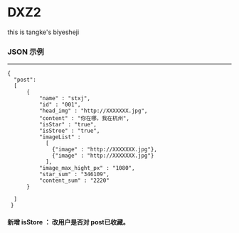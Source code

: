 # DXZ2
this is tangke's biyesheji



### JSON 示例

---
    {
      "post":
      [
          {
              "name" : "stxj",
              "id" : "001",
              "head_img" : "http://XXXXXXX.jpg",
              "content" : "你在哪，我在杭州",
              "isStar" : "true",
              "isStroe" : "true",
              "imageList" : 
                [
                  {"image" : "http://XXXXXXX.jpg"},
                  {"image" : "http://XXXXXXX.jpg"}
                ],
              "image_max_hight_px" : "1080",
              "star_sum" : "346109",
              "content_sum" : "2220"
          }
      
  	  ]
     }


#### 新增 isStore ： 改用户是否对 post已收藏。 

